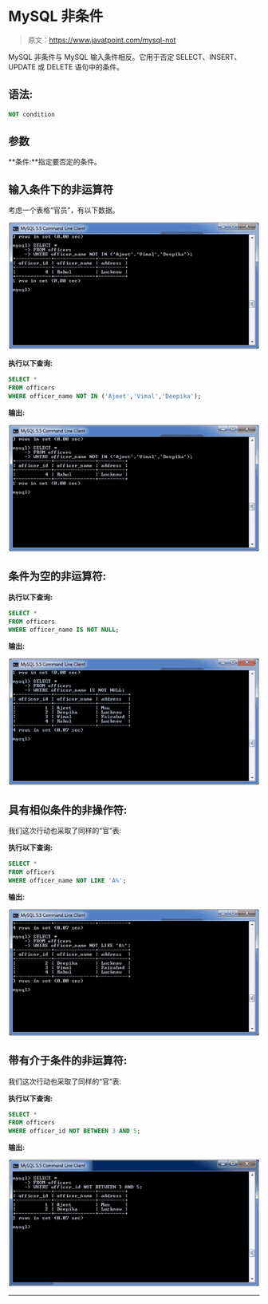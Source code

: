 # MySQL 非条件

> 原文：<https://www.javatpoint.com/mysql-not>

MySQL 非条件与 MySQL 输入条件相反。它用于否定 SELECT、INSERT、UPDATE 或 DELETE 语句中的条件。

## 语法:

```sql
NOT condition

```

## 参数

**条件:**指定要否定的条件。

## 输入条件下的非运算符

考虑一个表格“官员”，有以下数据。

![MySQL NOT Condition](img/97e10a97c3fa323ba16d8fafcc84d71c.png)

**执行以下查询:**

```sql
SELECT *
FROM officers
WHERE officer_name NOT IN ('Ajeet','Vimal','Deepika');

```

**输出:**

![MySQL NOT Condition](img/6e3da832c52b203ffb14d3867066bb88.png)

## 条件为空的非运算符:

**执行以下查询:**

```sql
SELECT *
FROM officers
WHERE officer_name IS NOT NULL;

```

**输出:**

![MySQL NOT Condition](img/83356ee24cfa6f10f8d59fbffc5246ca.png)

## 具有相似条件的非操作符:

我们这次行动也采取了同样的“官”表:

**执行以下查询:**

```sql
SELECT *
FROM officers
WHERE officer_name NOT LIKE 'A%';

```

**输出:**

![MySQL NOT Condition](img/76ca81c21e9312d499b497f411bbfb2f.png)

## 带有介于条件的非运算符:

我们这次行动也采取了同样的“官”表:

**执行以下查询:**

```sql
SELECT *
FROM officers
WHERE officer_id NOT BETWEEN 3 AND 5;

```

**输出:**

![MySQL NOT Condition](img/91f7b90fe22e992e801487e20a5d7cb3.png)

* * *
